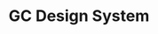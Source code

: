 ---
title: 'GC Design System'
description: Reusable components and web standards
image: '/img/cds/gc-design-systems.svg'
imageAlt: 'Screenshot of GC Design System'
link: 'https://design-system.alpha.canada.ca/en/'
weight: 4
---